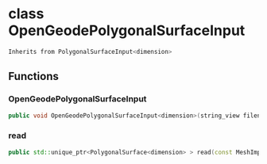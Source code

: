 # class OpenGeodePolygonalSurfaceInput


```cpp
Inherits from PolygonalSurfaceInput<dimension>
```



## Functions

### OpenGeodePolygonalSurfaceInput

```cpp
public void OpenGeodePolygonalSurfaceInput<dimension>(string_view filename)
```


### read

```cpp
public std::unique_ptr<PolygonalSurface<dimension> > read(const MeshImpl & impl)
```




